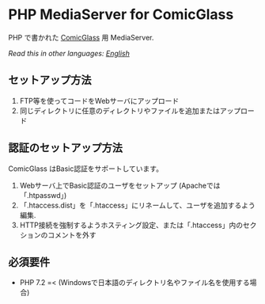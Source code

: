 # PHP MediaServer for ComicGlass

PHP で書かれた [ComicGlass](http://comicglass.net/en/) 用 MediaServer.

*Read this in other languages: [English](README.md)*

## セットアップ方法

1. FTP等を使ってコードをWebサーバにアップロード
2. 同じディレクトリに任意のディレクトリやファイルを追加またはアップロード

## 認証のセットアップ方法

ComicGlass はBasic認証をサポートしています。

1. Webサーバ上でBasic認証のユーザをセットアップ (Apacheでは「.htpasswd」)
2. 「.htaccess.dist」を「.htaccess」にリネームして、ユーザを追加するよう編集.
3. HTTP接続を強制するようホスティング設定、または「.htaccess」内のセクションのコメントを外す

## 必須要件

* PHP 7.2 =< (Windowsで日本語のディレクトリ名やファイル名を使用する場合)

